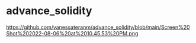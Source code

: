 # advance_solidity 
https://github.com/vanessateranm/advance_solidity/blob/main/Screen%20Shot%202022-08-06%20at%2010.45.53%20PM.png 
